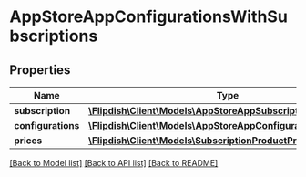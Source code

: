 # AppStoreAppConfigurationsWithSubscriptions

## Properties
Name | Type | Description | Notes
------------ | ------------- | ------------- | -------------
**subscription** | [**\Flipdish\\Client\Models\AppStoreAppSubscriptionSummary**](AppStoreAppSubscriptionSummary.md) |  | [optional] 
**configurations** | [**\Flipdish\\Client\Models\AppStoreAppConfigurationSummary[]**](AppStoreAppConfigurationSummary.md) |  | [optional] 
**prices** | [**\Flipdish\\Client\Models\SubscriptionProductPriceInfo[]**](SubscriptionProductPriceInfo.md) |  | [optional] 

[[Back to Model list]](../README.md#documentation-for-models) [[Back to API list]](../README.md#documentation-for-api-endpoints) [[Back to README]](../README.md)


